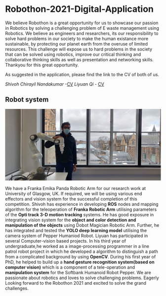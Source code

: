 # Robothon-2021-Digital-Application
We believe Robothon is a great opportunity for us to showcase our passion in Robotics by solving a challenging problem of E waste management using Robotics. We believe as engineers and researchers, its our responsibility to solve hard problems in our society to make the human existance more sustainable, by protecting our planet earth from the overuse of limited resources. This challenge will expose us to hard problems in the society that can be solved using robotics,  improve our critical thinking and collaborative thinking skills as well as presentation and networking skills. Thankyou for this great opportunity.


As suggested in the application, please find the link to the CV of both of us.

*Shivoh Chirayil Nandakumar* -[CV](CV_March.pdf)
*Liyuan Qi* - [CV](CV.pdf)


## Robot system

![](IMG_20210311_130555.jpg)

We have a Franka Emika Panda Robotic Arm for our research work at University of Glasgow, UK. If required, we will be using various end effectors and vision system for the successful completion of this competition.
Shivoh has experience in developing **ROS** nodes and mapping algorithm for the teleoperation of **Franka Robotic Arm** utilising parameters of the **Opti track 3-D motion tracking** systems.
He has good exposure in integrating vision system for the **object and color detection and manipulation of the objects** using Dobot Magician Robotic Arm. Further, he has integrated and tested the **YOLO deep learning model** utilising the camera system of Pepper Humaniod Robot.
Liyuan has participated in several Computer-vision based projects. In his third year of undergraduate,he worked as a image-processing programmer in a line patrol robot project in which he developed a algorithm to distinguish a path from a complicated background by using **OpenCV**. During his first year of PhD, he helped to build up a **hand gesture recognition system(based on computer vision)** which is a component of a tele-operation and **manipulation system** for the Softbank Humanoid Robot Pepper. 
 We are passionate about robotics and loves to solve challenging problems. Eagerly Looking forward to the Robothon 2021 and excited to solve the grand challenges.


